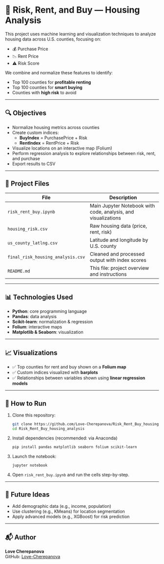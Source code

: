 # 🏡 Risk, Rent, and Buy — Housing Analysis

This project uses machine learning and visualization techniques to analyze housing data across U.S. counties, focusing on:

- 💰 Purchase Price
- 📉 Rent Price
- ⚠️ Risk Score

We combine and normalize these features to identify:
- Top 100 counties for **profitable renting**
- Top 100 counties for **smart buying**
- Counties with **high risk** to avoid

---

## 🔍 Objectives

- Normalize housing metrics across counties
- Create custom indices:
  - **BuyIndex** = PurchasePrice + Risk
  - **RentIndex** = RentPrice + Risk
- Visualize locations on an interactive map (Folium)
- Perform regression analysis to explore relationships between risk, rent, and purchase
- Export results to CSV

---

## 📁 Project Files

| File | Description |
|------|-------------|
| `risk_rent_buy.ipynb` | Main Jupyter Notebook with code, analysis, and visualizations |
| `housing_risk.csv` | Raw housing data (price, rent, risk) |
| `us_county_latlng.csv` | Latitude and longitude by U.S. county |
| `final_risk_housing_analysis.csv` | Cleaned and processed output with index scores |
| `README.md` | This file: project overview and instructions |

---

## 📊 Technologies Used

- **Python**: core programming language
- **Pandas**: data analysis
- **Scikit-learn**: normalization & regression
- **Folium**: interactive maps
- **Matplotlib & Seaborn**: visualization

---

## 📈 Visualizations

- ✅ Top counties for rent and buy shown on a **Folium map**
- ✅ Custom indices visualized with **barplots**
- ✅ Relationships between variables shown using **linear regression models**

---

## 🚀 How to Run

1. Clone this repository:
   ```bash
   git clone https://github.com/Love-Cherepanova/Risk_Rent_Buy_housing_analysis.git
   cd Risk_Rent_Buy_housing_analysis
   ```

2. Install dependencies (recommended: via Anaconda)
   ```bash
   pip install pandas matplotlib seaborn folium scikit-learn
   ```

3. Launch the notebook:
   ```bash
   jupyter notebook
   ```

4. Open `risk_rent_buy.ipynb` and run the cells step-by-step.

---

## 🧠 Future Ideas

- Add demographic data (e.g., income, population)
- Use clustering (e.g., KMeans) for location segmentation
- Apply advanced models (e.g., XGBoost) for risk prediction

---

## 📬 Author

**Love Cherepanova**  
GitHub: [Love-Cherepanova](https://github.com/Love-Cherepanova)
